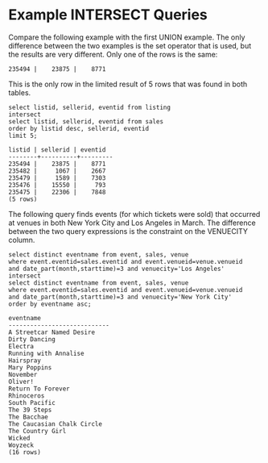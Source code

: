 # Example INTERSECT Queries<a name="c_example_intersect_query"></a>

Compare the following example with the first UNION example\. The only difference between the two examples is the set operator that is used, but the results are very different\. Only one of the rows is the same: 

```
235494 |    23875 |    8771
```

 This is the only row in the limited result of 5 rows that was found in both tables\.

```
select listid, sellerid, eventid from listing
intersect
select listid, sellerid, eventid from sales
order by listid desc, sellerid, eventid
limit 5;

listid | sellerid | eventid
--------+----------+---------
235494 |    23875 |    8771
235482 |     1067 |    2667
235479 |     1589 |    7303
235476 |    15550 |     793
235475 |    22306 |    7848
(5 rows)
```

The following query finds events \(for which tickets were sold\) that occurred at venues in both New York City and Los Angeles in March\. The difference between the two query expressions is the constraint on the VENUECITY column\.

```
select distinct eventname from event, sales, venue
where event.eventid=sales.eventid and event.venueid=venue.venueid
and date_part(month,starttime)=3 and venuecity='Los Angeles'
intersect
select distinct eventname from event, sales, venue
where event.eventid=sales.eventid and event.venueid=venue.venueid
and date_part(month,starttime)=3 and venuecity='New York City'
order by eventname asc;

eventname
----------------------------
A Streetcar Named Desire
Dirty Dancing
Electra
Running with Annalise
Hairspray
Mary Poppins
November
Oliver!
Return To Forever
Rhinoceros
South Pacific
The 39 Steps
The Bacchae
The Caucasian Chalk Circle
The Country Girl
Wicked
Woyzeck
(16 rows)
```